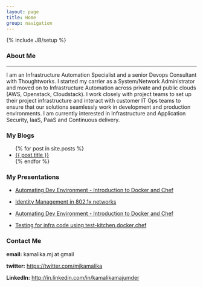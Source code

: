 ```yaml
---
layout: page
title: Home
group: navigation
---
```

{% include JB/setup %}

### About Me
------------      
  I am an Infrastructure Automation Specialist and a senior Devops Consultant with Thoughtworks.
  I started my carrier as a System/Network Administrator and moved on to Infrastructure Automation across private and public clouds (AWS, Openstack, Cloudstack).
  I work closely with project teams to set up their project infrastructure and interact with customer IT Ops teams to ensure that our solutions seamlessly work in development and production environments.
  I am currently interested in Infrastructure and Application Security, IaaS, PaaS and Continuous delivery.

### My Blogs

  <ul>
    {% for post in site.posts %}
      <li>
        <a href="{{ post.url }}">{{ post.title }}</a>
      </li>
    {% endfor %}
  </ul>

### My Presentations

<ul>
  <li>
    <a href="http://www.slideshare.net/kamalikamj/automating-dev-environment-introduction-to">Automating Dev Environment - Introduction to Docker and Chef</a>
  </li>
  </ul>

<ul>
  <li>
    <a href="http://www.slideshare.net/kamalikamj/identity-management-15171366">Identity Management in 802.1x networks</a>
  </li>
  </ul>

<ul>
  <li>
    <a href="http://www.slideshare.net/kamalikamj/automating-dev-environment-introduction-to">Automating Dev Environment - Introduction to Docker and Chef</a>
  </li>
  </ul>

<ul>
  <li>
    <a href="http://www.slideshare.net/kamalikamj/testing-for-infra-code-using-testkitchendockerchef">Testing for infra code using test-kitchen,docker,chef</a>
  </li>
  </ul>


### Contact Me 
  
  **email:** kamalika.mj at gmail

  **twitter:** <a href="https://twitter.com/mjkamalika">https://twitter.com/mjkamalika</a>
  
  **LinkedIn:** <a href="http://in.linkedin.com/in/kamalikamajumder">http://in.linkedin.com/in/kamalikamajumder</a>



